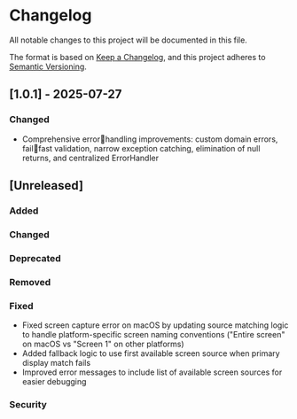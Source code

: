 # Changelog

All notable changes to this project will be documented in this file.

The format is based on [Keep a Changelog](https://keepachangelog.com/en/1.0.0/),
and this project adheres to [Semantic Versioning](https://semver.org/spec/v2.0.0.html).

## [1.0.1] - 2025-07-27

### Changed
- Comprehensive errorhandling improvements: custom domain errors, failfast validation, narrow exception catching, elimination of null returns, and centralized ErrorHandler

## [Unreleased]

### Added
### Changed
### Deprecated
### Removed
### Fixed
- Fixed screen capture error on macOS by updating source matching logic to handle platform-specific screen naming conventions ("Entire screen" on macOS vs "Screen 1" on other platforms)
- Added fallback logic to use first available screen source when primary display match fails
- Improved error messages to include list of available screen sources for easier debugging
### Security